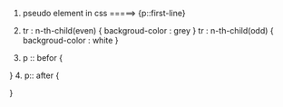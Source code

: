 1. pseudo  element in css =====> {p::first-line} 
2. tr :  n-th-child(even) {
    backgroud-color : grey
}
tr :  n-th-child(odd) {
    backgroud-color : white
}

3. p :: befor {

}
4. p:: after {
    
}